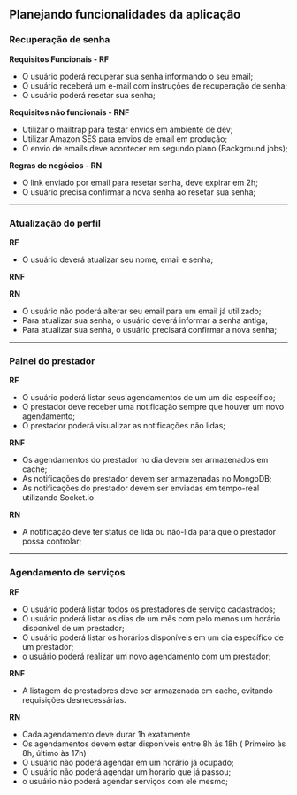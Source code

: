 ## Planejando funcionalidades da aplicação

### Recuperação de senha

**Requisitos Funcionais - RF**

- O usuário poderá recuperar sua senha informando o seu email;
- O usuário receberá um e-mail com instruções de recuperação de senha;
- O usuário poderá resetar sua senha;

**Requisitos não funcionais - RNF**

- Utilizar o mailtrap para testar envios em ambiente de dev;
- Utilizar Amazon SES para envios de email em produção;
- O envio de emails deve acontecer em segundo plano (Background jobs);

**Regras de negócios - RN**

- O link enviado por email para resetar senha, deve expirar em 2h;
- O usuário precisa confirmar a nova senha ao resetar sua senha;

---

### Atualização do perfil

**RF**

- O usuário deverá atualizar seu nome, email e senha;

**RNF**

**RN**

- O usuário não poderá alterar seu email para um email já utilizado;
- Para atualizar sua senha, o usuário deverá informar a senha antiga;
- Para atualizar sua senha, o usuário precisará confirmar a nova senha;

---

### Painel do prestador

**RF**

- O usuário poderá listar seus agendamentos de um um dia específico;
- O prestador deve receber uma notificação sempre que houver um novo agendamento;
- O prestador poderá  visualizar as notificações não lidas;

**RNF**

- Os agendamentos do prestador no dia devem ser armazenados em cache;
- As notificações do prestador devem ser armazenadas no MongoDB;
- As notificações do prestador devem ser enviadas em tempo-real utilizando Socket.io

**RN**

- A notificação deve ter status de lida ou não-lida para que o prestador possa controlar;

---

### Agendamento de serviços

**RF**

- O usuário poderá listar todos os prestadores de serviço cadastrados;
- O usuário poderá listar os dias de um mês com pelo menos um horário disponível de um prestador;
- O usuário poderá listar os horários disponíveis em um dia específico de um prestador;
- o usuário poderá realizar um novo agendamento com um prestador;

**RNF**

- A listagem de prestadores deve ser armazenada em cache, evitando requisições desnecessárias.

**RN**

- Cada agendamento deve durar 1h exatamente
- Os agendamentos devem estar disponíveis entre 8h às 18h ( Primeiro às 8h, último às 17h)
- O usuário não poderá agendar em um horário já ocupado;
- O usuário não poderá agendar um horário que já passou;
- o usuário não poderá agendar serviços com ele mesmo;
